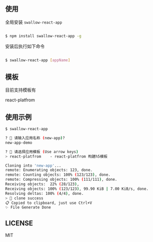 ## 使用

全局安装 `swallow-react-app`

```bash

$ npm install swallow-react-app -g

```

安装后执行如下命令

```bash

$ swallow-react-app [appName]

```

## 模板

目前支持模板有

react-platfrom

## 使用示例

```bash
$ swallow-react-app

? 🍖 请输入应用名称 (new-app)?
new-app-demo

? 🌮 请选择应用模板 (Use arrow keys)
> react-platfrom    - react-platfrom 构建h5模板

Cloning into 'new-app'...
remote: Enumerating objects: 123, done.
remote: Counting objects: 100% (123/123), done.
remote: Compressing objects: 100% (111/111), done.
Receiving objects:  22% (28/123),
Receiving objects: 100% (123/123), 99.90 KiB | 7.00 KiB/s, done.
Resolving deltas: 100% (4/4), done.
> 🚚 clone success
📋 Copied to clipboard, just use Ctrl+V
✨ File Generate Done
```

## LICENSE

MIT
